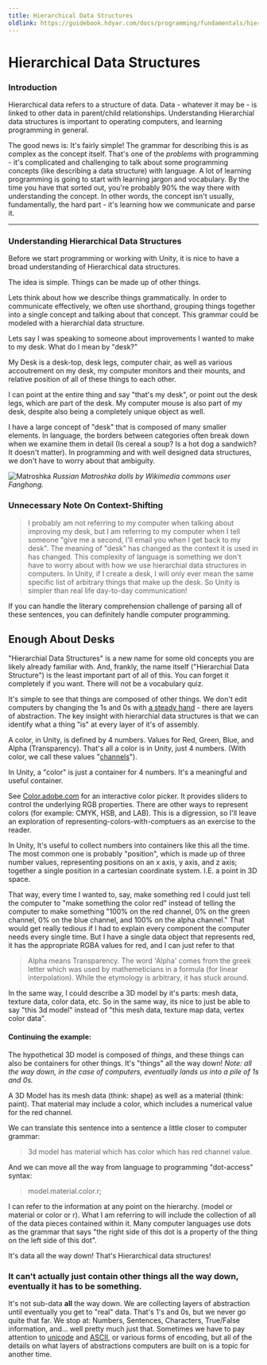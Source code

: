 ```yaml
---
title: Hierarchical Data Structures
oldlink: https://guidebook.hdyar.com/docs/programming/fundamentals/hierarchial-data-structures/
---
```

# Hierarchical Data Structures

### Introduction
Hierarchical data refers to a structure of data. Data - whatever it may be - is linked to other data in parent/child relationships. Understanding Hierarchial data structures is important to operating computers, and learning programming in general.

The good news is: It's fairly simple! The grammar for describing this is as complex as the concept itself. That's one of the *problems* with programming - it's complicated and challenging to talk about some programming concepts (like describing a data structure) with language. A lot of learning programming is going to start with learning jargon and vocabulary. By the time you have that sorted out, you're probably 90% the way there with understanding the concept. In other words, the concept isn't usually, fundamentally, the hard part - it's learning how we communicate and parse it.

---

### Understanding Hierarchical Data Structures

Before we start programming or working with Unity, it is nice to have a broad understanding of Hierarchical data structures.

The idea is simple. Things can be made up of other things.

Lets think about how we describe things grammatically. In order to communicate effectively, we often use shorthand, grouping things together into a single concept and talking about that concept. This grammar could be modeled with a hierarchial data structure.

Lets say I was speaking to someone about improvements I wanted to make to my desk. What do I mean by "desk?"

My Desk is a desk-top, desk legs, computer chair, as well as various accoutrement on my desk, my computer monitors and their mounts, and relative position of all of these things to each other.

I can point at the entire thing and say "that's my desk", or point out the desk legs, which are part of the desk. My computer mouse is also part of my desk, despite also being a completely unique object as well.

I have a large concept of "desk" that is composed of many smaller elements. In language, the borders between categories often break down when we examine them in detail (Is cereal a soup? Is a hot dog a sandwich? It doesn't matter). In programming and with well designed data structures, we don't have to worry about that ambiguity.

![Matroshka](/images/programming/matroshka.jpg)
*Russian Matroshka dolls by Wikimedia commons user Fanghong.*

### Unnecessary Note On Context-Shifting
> I probably am not referring to my computer when talking about improving my desk, but I am referring to my computer when I tell someone "give me a second, I'll email you when I get back to my desk". The meaning of "desk" has changed as the context it is used in has changed. This complexity of language is something we don't have to worry about with how we use hierarchial data structures in computers. In Unity, if I create a desk, I will only ever mean the same specific list of arbitrary things that make up the desk. So Unity is simpler than real life day-to-day communication!

If you can handle the literary comprehension challenge of parsing all of these sentences, you can definitely handle computer programming.

## Enough About Desks

"Hierarchial Data Structures" is a new name for some old concepts you are likely already familiar with. And, frankly, the name itself ("Hierarchial Data Structure") is the least important part of all of this. You can forget it completely if you want. There will not be a vocabulary quiz.

It's simple to see that things are composed of other things. We don't edit computers by changing the 1s and 0s with [a steady hand](https://xkcd.com/378/) - there are layers of abstraction. The key insight with hierarchial data structures is that we can identify what a thing "is" at every layer of it's of assembly.

A color, in Unity, is defined by 4 numbers. Values for Red, Green, Blue, and Alpha (Transparency). That's all a color is in Unity, just 4 numbers. (With color, we call these values "[channels](https://en.wikipedia.org/wiki/Channel_(digital_image))").

In Unity, a "color" is just a container for 4 numbers. It's a meaningful and useful container.

See [Color.adobe.com](https://color.adobe.com/create/color-wheel) for an interactive color picker. It provides sliders to control the underlying RGB properties. There are other ways to represent colors (for example: CMYK, HSB, and LAB). This is a digression, so I'll leave an exploration of representing-colors-with-comptuers as an exercise to the reader.

In Unity, It's useful to collect numbers into containers like this all the time. The most common one is probably "position", which is made up of three number values, representing positions on an x axis, y axis, and z axis; together a single position in a cartesian coordinate system. I.E. a point in 3D space.

That way, every time I wanted to, say, make something red I could just tell the computer to "make something the color red" instead of telling the computer to make something "100% on the red channel, 0% on the green channel, 0% on the blue channel, and 100% on the alpha channel." That would get really tedious if I had to explain every component the computer needs every single time. But I have a single data object that represents red, it has the appropriate RGBA values for red, and I can just refer to that

> Alpha means Transparency. The word 'Alpha' comes from the greek letter which was used by mathemeticians in a formula (for linear interpolation). While the etymology is arbitrary, it has stuck around.

In the same way, I could describe a 3D model by it's parts: mesh data, texture data, color data, etc. So in the same way, its nice to just be able to say "this 3d model" instead of "this mesh data, texture map data, vertex color data".

#### Continuing the example:

The hypothetical 3D model is composed of *things*, and these things can also be containers for other things. It's "things" all the way down! *Note: all the way down, in the case of computers, eventually lands us into a pile of 1s and 0s.*

A 3D Model has its mesh data (think: shape) as well as a material (think: paint). That material may include a color, which includes a numerical value for the red channel.

We can translate this sentence into a sentence a little closer to computer grammar:

> 3d model has material which has color which has red channel value.

And we can move all the way from language to programming "dot-access" syntax:

> model.material.color.r;

I can refer to the information at any point on the hierarchy. (model or material or color or r). What I am referring to will include the collection of all of the data pieces contained within it. Many computer languages use dots as the grammar that says "the right side of this dot is a property of the thing on the left side of this dot".

It's data all the way down! That's Hierarchical data structures!

### It can't actually just contain other things all the way down, eventually it has to be something.

It's not sub-data **all** the way down. We are collecting layers of abstraction until eventually you get to "real" data. That's 1's and 0s, but we never go quite that far. We stop at: Numbers, Sentences, Characters, True/False information, and... well pretty much just that. Sometimes we have to pay attention to [unicode](https://en.wikipedia.org/wiki/Unicode) and [ASCII](https://en.wikipedia.org/wiki/ASCII), or various forms of encoding, but all of the details on what layers of abstractions computers are built on is a topic for another time.
